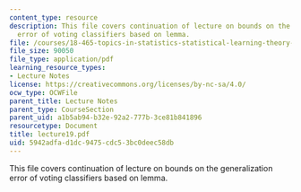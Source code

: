 ```yaml
---
content_type: resource
description: This file covers continuation of lecture on bounds on the generalization
  error of voting classifiers based on lemma.
file: /courses/18-465-topics-in-statistics-statistical-learning-theory-spring-2007/5942adfad1dc9475cdc53bc0deec58db_lecture19.pdf
file_size: 90050
file_type: application/pdf
learning_resource_types:
- Lecture Notes
license: https://creativecommons.org/licenses/by-nc-sa/4.0/
ocw_type: OCWFile
parent_title: Lecture Notes
parent_type: CourseSection
parent_uid: a1b5ab94-b32e-92a2-777b-3ce81b841896
resourcetype: Document
title: lecture19.pdf
uid: 5942adfa-d1dc-9475-cdc5-3bc0deec58db
---
```

This file covers continuation of lecture on bounds on the generalization error of voting classifiers based on lemma.